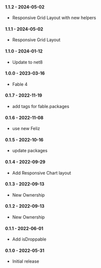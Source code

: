 #### 1.1.2 - 2024-05-02
* Responsive Grid Layout with new helpers
#### 1.1.1 - 2024-05-02
* Responsive Grid Layout
#### 1.1.0 - 2024-01-12
* Update to net8
#### 1.0.0 - 2023-03-16
* Fable 4
#### 0.1.7 - 2022-11-19
* add tags for fable.packages
#### 0.1.6 - 2022-11-08
* use new Feliz
#### 0.1.5 - 2022-10-16
* update packages
#### 0.1.4 - 2022-09-29
* Add Responsive Chart layout
#### 0.1.3 - 2022-09-13
* New Ownership
#### 0.1.2 - 2022-09-13
* New Ownership
#### 0.1.1 - 2022-06-01
* Add isDroppable
#### 0.1.0 - 2022-05-31
* Initial release